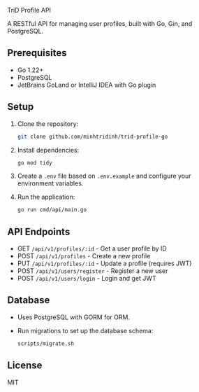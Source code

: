 TriD Profile API

A RESTful API for managing user profiles, built with Go, Gin, and PostgreSQL.

## Prerequisites

- Go 1.22+
- PostgreSQL
- JetBrains GoLand or IntelliJ IDEA with Go plugin

## Setup

1. Clone the repository:

   ```bash
   git clone github.com/minhtridinh/trid-profile-go
   ```

2. Install dependencies:

   ```bash
   go mod tidy
   ```

3. Create a `.env` file based on `.env.example` and configure your environment variables.

4. Run the application:

   ```bash
   go run cmd/api/main.go
   ```

## API Endpoints

- GET `/api/v1/profiles/:id` - Get a user profile by ID
- POST `/api/v1/profiles` - Create a new profile
- PUT `/api/v1/profiles/:id` - Update a profile (requires JWT)
- POST `/api/v1/users/register` - Register a new user
- POST `/api/v1/users/login` - Login and get JWT

## Database

- Uses PostgreSQL with GORM for ORM.

- Run migrations to set up the database schema:

  ```bash
  scripts/migrate.sh
  ```

## License

MIT